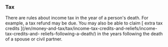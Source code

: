 ###  Tax

There are rules about income tax in the year of a person's death. For example,
a tax refund may be due. You may also be able to claim [ extra tax credits
](/en/money-and-tax/tax/income-tax-credits-and-reliefs/income-tax-credits-and-
reliefs-following-a-death/) in the years following the death of a spouse or
civil partner.
